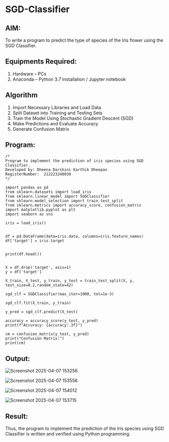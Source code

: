 # SGD-Classifier
## AIM:
To write a program to predict the type of species of the Iris flower using the SGD Classifier.

## Equipments Required:
1. Hardware – PCs
2. Anaconda – Python 3.7 Installation / Jupyter notebook

## Algorithm
1. Import Necessary Libraries and Load Data
2. Split Dataset into Training and Testing Sets
3. Train the Model Using Stochastic Gradient Descent (SGD)
4. Make Predictions and Evaluate Accuracy
5. Generate Confusion Matrix

## Program:
```
/*
Program to implement the prediction of iris species using SGD Classifier.
Developed by: Dheena Darshini Karthik Dheepan
RegisterNumber:  212223240030
*/
```
```
import pandas as pd
from sklearn.datasets import load_iris
from sklearn.linear_model import SGDClassifier
from sklearn.model_selection import train_test_split
from sklearn.metrics import accuracy_score, confusion_matrix
import matplotlib.pyplot as plt
import seaborn as sns

iris = load_iris()


df = pd.DataFrame(data=iris.data, columns=iris.feature_names)
df['target'] = iris.target


print(df.head())


X = df.drop('target', axis=1)
y = df['target']

X_train, X_test, y_train, y_test = train_test_split(X, y, test_size=0.2,random_state=42)

sgd_clf = SGDClassifier(max_iter=1000, tol=1e-3)

sgd_clf.fit(X_train, y_train)

y_pred = sgd_clf.predict(X_test)

accuracy = accuracy_score(y_test, y_pred)
print(f"Accuracy: {accuracy:.3f}")

cm = confusion_matrix(y_test, y_pred)
print("Confusion Matrix:")
print(cm)
```

## Output:
![Screenshot 2025-04-07 153256](https://github.com/user-attachments/assets/3c6c773f-ec3f-4409-9377-b11022c11dc1)

![Screenshot 2025-04-07 153556](https://github.com/user-attachments/assets/0c5a29ac-2cd1-4b52-a2e2-c70616c5bcc2)

![Screenshot 2025-04-07 154012](https://github.com/user-attachments/assets/fb49207e-720d-41fe-9f71-62dd974f7a16)

![Screenshot 2025-04-07 153715](https://github.com/user-attachments/assets/bfff5ae7-af74-4855-844c-3a321bcfd00b)



## Result:
Thus, the program to implement the prediction of the Iris species using SGD Classifier is written and verified using Python programming.

